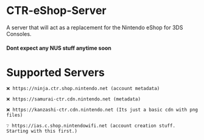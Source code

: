 # CTR-eShop-Server
A server that will act as a replacement for the Nintendo eShop for 3DS Consoles. 

#### Dont expect any NUS stuff anytime soon

# Supported Servers

```
❌ https://ninja.ctr.shop.nintendo.net (account metadata)
```
```
❌ https://samurai-ctr.cdn.nintendo.net (metadata)
```
```
❌ https://kanzashi-ctr.cdn.nintendo.net (Its just a basic cdn with png files)
```
```
❔ https://ias.c.shop.nintendowifi.net (account creation stuff. Starting with this first.)
```
